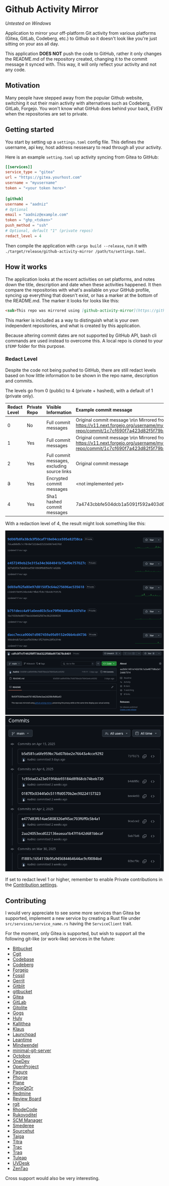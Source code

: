 # Github Activity Mirror

*Untested on Windows*

Application to mirror your off-platform Git activity from various platforms (Gitea, GitLab, Codeberg, etc.) to Github so it doesn't look like you're just sitting on your ass all day.

This application **DOES NOT** push the code to GitHub, rather it only changes the README.md of the repository created, changing it to the commit message it synced with. This way, it will only reflect your activity and not any code.

## Motivation

Many people have stepped away from the popular Github website, switching it out their main activity with alternatives such as Codeberg, GitLab, Forgejo. You won't know what GitHub does behind your back, *EVEN* when the repositories are set to private.

## Getting started

You start by setting up a `settings.toml` config file. This defines the username, api key, host address nessesary to read through all your activity.

Here is an example `setting.toml` up activity syncing from Gitea to GitHub:

``` toml
[[services]]
service_type = "gitea"
url = "https://gitea.yourhost.com"
username = "myusername"
token = "<your token here>"

[github]
username = "aadniz"
# Optional
email = "aadniz@example.com"
token = "ghp_<token>"
push_method = "ssh"
# Optional, default "1" (private repos)
redact_level = 4
```

Then compile the application with `cargo build --release`, run it with `./target/release/github-activity-mirror /path/to/settings.toml`.

## How it works

The application looks at the recent activities on set platforms, and notes down the title, description and date when these activities happened. It then compare the repositories with what's available on your GitHub profile, syncing up everything that doesn't exist, or has a marker at the bottom of the README.md. The marker it looks for looks like this:

``` markdown
<sub>This repo was mirrored using [github-activity-mirror](https://github.com/Aadniz/github-activity-mirror), preserving the privacy while at the same time display your actual activity</sub>
```

This marker is included as a way to distinguish what is your own independent repositories, and what is created by this application.

Because altering commit dates are not supported by GitHub API, bash cli commands are used instead to overcome this. A local repo is cloned to your `$TEMP` folder for this purpose.

### Redact Level

Despite the code not being pushed to GitHub, there are still redact levels based on how little information to be shown in the repo name, description and commits.

The levels go from 0 (public) to 4 (private + hashed), with a default of 1 (private only).

| Redact Level | Private Repo | Visible Information                          | Example commit message                                                                                                                    |
|:-------------|:-------------|:---------------------------------------------|:------------------------------------------------------------------------------------------------------------------------------------------|
| 0            | No           | Full commit messages                         | Original commit message \n\n Mirrored from: https://v11.next.forgejo.org/username/my-repo/commit/1c7cf690f7a423d82f5f79b30fb28d0af24a47a1 |
| 1            | Yes          | Full commit messages                         | Original commit message \n\n Mirrored from: https://v11.next.forgejo.org/username/my-repo/commit/1c7cf690f7a423d82f5f79b30fb28d0af24a47a1 |
| 2            | Yes          | Full commit messages, excluding source links | Original commit message                                                                                                                   |
| ~~3~~        | Yes          | Encrypted commit messages                    | \<not implemented yet\>                                                                                                                     |
| 4            | Yes          | Sha1 hashed commit messages                  | 7a4743cbbfe504dcb1a5091f592a403d619135e6                                                                                                  |


With a redaction level of 4, the result might look something like this:

![Redact Level 4 repositories](/screenshots/Screenshot_20250418_160149.png)
![Redact Level 4 repository](/screenshots/Screenshot_20250418_163247.png)
![Redact Level 4 commits](/screenshots/Screenshot_20250418_162913.png)

If set to redact level 1 or higher, remember to enable Private contributions in the [Contribution settings](https://github.com/settings/profile#contributions-activity-heading).

## Contributing

I would very appreciate to see some more services than Gitea be supported, implement a new service by creating a Rust file under `src/services/service_name.rs` having the `ServiceClient` trait.

For the moment, only Gitea is supported, but wish to support all the following git-like (or work-like) services in the future:

- [Bitbucket](https://bitbucket.org)
- [Cgit](https://git.zx2c4.com/cgit/about/)
- [Codebase](https://www.codebasehq.com)
- [Codeberg](https://codeberg.org)
- [Forgejo](https://forgejo.org)
- [Fossil](https://www.fossil-scm.org/index.html/doc/trunk/www/index.wiki)
- [Gerrit](https://www.gerritcodereview.com/)
- [Gitblit](https://www.gitblit.com/)
- [gitbucket](https://gitbucket.github.io/gitbucket-news/)
- [Gitea](https://gitea.com)
- [GitLab](https://about.gitlab.com)
- [Gitolite](https://gitolite.com/gitolite/index.html)
- [Gogs](https://gogs.io/)
- [Huly](https://huly.io)
- [Kallithea](https://kallithea-scm.org/)
- [Klaus](https://github.com/jonashaag/klaus)
- [Launchpad](https://launchpad.net)
- [Leantime](https://leantime.io)
- [Mindwendel](https://www.mindwendel.com/)
- [minimal-git-server](https://github.com/mcarbonne/minimal-git-server)
- [Octobox](https://octobox.io/)
- [OneDev](https://onedev.io/)
- [OpenProject](https://www.openproject.org)
- [Pagure](https://pagure.io/pagure)
- [Phorge](https://we.phorge.it/)
- [Plane](https://plane.so)
- [ProjeQtOr](https://www.projeqtor.org/)
- [Redmine](https://www.redmine.org/)
- [Review Board](https://www.reviewboard.org/)
- [rgit](https://github.com/w4/rgit)
- [RhodeCode](https://rhodecode.com/)
- [Rukovoditel](https://www.rukovoditel.net/)
- [SCM Manager](https://www.scm-manager.org/)
- [Smederee](https://smeder.ee)
- [Sourcehut](https://sourcehut.org/)
- [Taiga](https://www.taiga.io/)
- [Titra](https://titra.io/)
- [Trac](https://trac.edgewall.org/)
- [Traq](https://traq.io/)
- [Tuleap](https://www.tuleap.org/)
- [UVDesk](https://www.uvdesk.com/)
- [ZenTao](https://www.zentao.pm/)

Cross support would also be very interesting.

